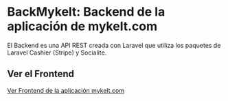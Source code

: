 # BackMykelt: Backend de la aplicación de mykelt.com

El Backend es una API REST creada con Laravel que utiliza los paquetes de Laravel Cashier (Stripe) y Socialite.


## Ver el Frontend 

<a href="https://github.com/josecortesdev/FrontMykelt" target="_blanc"> Ver Frontend de la aplicación mykelt.com </a>
